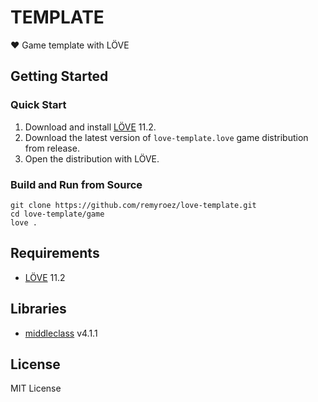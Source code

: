 # TEMPLATE

:heart: Game template with LÖVE

## Getting Started

### Quick Start

1. Download and install [LÖVE](https://love2d.org/) 11.2.
1. Download the latest version of `love-template.love` game distribution from release.
1. Open the distribution with LÖVE.

### Build and Run from Source

```
git clone https://github.com/remyroez/love-template.git
cd love-template/game
love .
```

## Requirements

- [LÖVE](https://love2d.org/) 11.2

## Libraries

- [middleclass](https://github.com/kikito/middleclass) v4.1.1

## License

MIT License
